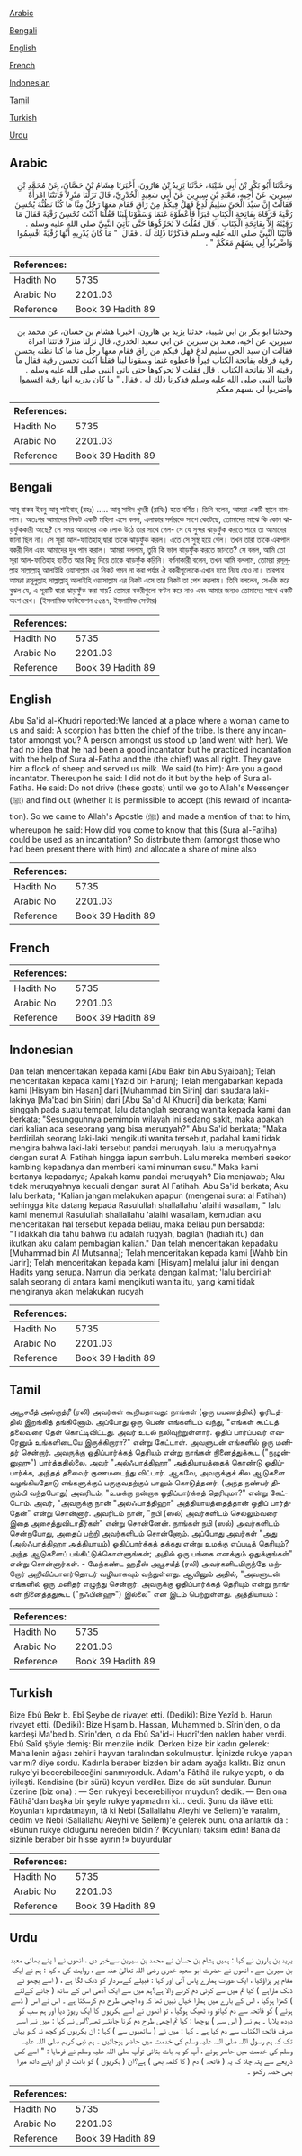 [Arabic](#arabic)

[Bengali](#bengali)

[English](#english)

[French](#french)

[Indonesian](#indonesian)

[Tamil](#tamil)

[Turkish](#turkish)

[Urdu](#urdu)

## Arabic


<div dir="rtl" lang="ar" style={{fontSize:'larger',backgroundColor:'#f8f9fa',padding:20}}>
وَحَدَّثَنَا أَبُو بَكْرِ بْنُ أَبِي شَيْبَةَ، حَدَّثَنَا يَزِيدُ بْنُ هَارُونَ، أَخْبَرَنَا هِشَامُ بْنُ حَسَّانَ، عَنْ مُحَمَّدِ بْنِ سِيرِينَ، عَنْ أَخِيهِ، مَعْبَدِ بْنِ سِيرِينَ عَنْ أَبِي سَعِيدٍ الْخُدْرِيِّ، قَالَ نَزَلْنَا مَنْزِلاً فَأَتَتْنَا امْرَأَةٌ فَقَالَتْ إِنَّ سَيِّدَ الْحَىِّ سَلِيمٌ لُدِغَ فَهَلْ فِيكُمْ مِنْ رَاقٍ فَقَامَ مَعَهَا رَجُلٌ مِنَّا مَا كُنَّا نَظُنُّهُ يُحْسِنُ رُقْيَةً فَرَقَاهُ بِفَاتِحَةِ الْكِتَابِ فَبَرَأَ فَأَعْطَوْهُ غَنَمًا وَسَقَوْنَا لَبَنًا فَقُلْنَا أَكُنْتَ تُحْسِنُ رُقْيَةً فَقَالَ مَا رَقَيْتُهُ إِلاَّ بِفَاتِحَةِ الْكِتَابِ ‏.‏ قَالَ فَقُلْتُ لاَ تُحَرِّكُوهَا حَتَّى نَأْتِيَ النَّبِيَّ صلى الله عليه وسلم ‏.‏ فَأَتَيْنَا النَّبِيَّ صلى الله عليه وسلم فَذَكَرْنَا ذَلِكَ لَهُ ‏.‏ فَقَالَ ‏ "‏ مَا كَانَ يُدْرِيهِ أَنَّهَا رُقْيَةٌ اقْسِمُوا وَاضْرِبُوا لِي بِسَهْمٍ مَعَكُمْ ‏"‏ ‏.‏
</div>
<div style={{backgroundColor:'#f8f9fa',padding:20, marginBottom: 10}}><table> <thead> <tr> <th>References:</th> <th></th> </tr> </thead> <tbody><tr><td>Hadith No</td><td>5735</td></tr><tr><td>Arabic No</td><td>2201.03</td></tr><tr><td>Reference</td><td>Book 39 Hadith 89</td></tr></tbody></table></div>


<div dir="rtl" lang="ar" style={{fontSize:'larger',backgroundColor:'#f8f9fa',padding:20}}>
وحدثنا ابو بكر بن ابي شيبة، حدثنا يزيد بن هارون، اخبرنا هشام بن حسان، عن محمد بن سيرين، عن اخيه، معبد بن سيرين عن ابي سعيد الخدري، قال نزلنا منزلا فاتتنا امراة فقالت ان سيد الحى سليم لدغ فهل فيكم من راق فقام معها رجل منا ما كنا نظنه يحسن رقية فرقاه بفاتحة الكتاب فبرا فاعطوه غنما وسقونا لبنا فقلنا اكنت تحسن رقية فقال ما رقيته الا بفاتحة الكتاب . قال فقلت لا تحركوها حتى ناتي النبي صلى الله عليه وسلم . فاتينا النبي صلى الله عليه وسلم فذكرنا ذلك له . فقال " ما كان يدريه انها رقية اقسموا واضربوا لي بسهم معكم
</div>
<div style={{backgroundColor:'#f8f9fa',padding:20, marginBottom: 10}}><table> <thead> <tr> <th>References:</th> <th></th> </tr> </thead> <tbody><tr><td>Hadith No</td><td>5735</td></tr><tr><td>Arabic No</td><td>2201.03</td></tr><tr><td>Reference</td><td>Book 39 Hadith 89</td></tr></tbody></table></div>

## Bengali


<div dir="ltr" lang="bn" style={{fontSize:'larger',backgroundColor:'#f8f9fa',padding:20}}>
আবূ বাকর ইবনু আবূ শাইবাহ্ (রহঃ) ..... আবূ সাঈদ খুদরী (রাযিঃ) হতে বর্ণিত। তিনি বলেন, আমরা একটি স্থানে নামলাম। অতঃপর আমাদের নিকট একটি মহিলা এসে বলল, এলাকার সর্দারকে সাপে কেটেছে, তোমাদের মাঝে কি কোন ঝাড়ফুঁককারী আছে? সে সময় আমাদের এক লোক উঠে তার সাথে গেল- সে যে সুন্দর ঝাড়ফুঁক করতে পারে তা আমাদের জানা ছিল না। সে সূরা আল-ফাতিহাহ্ দ্বারা তাকে ঝাড়ফুঁক করল। এতে সে সুস্থ হয়ে গেল। তখন তারা তাকে একপাল বকরী দিল এবং আমাদের দুধ পান করাল। আমরা বললাম, তুমি কি ভাল ঝাড়ফুঁক করতে জানতে? সে বলল, আমি তো সূরা আল-ফাতিহাহ ব্যতীত আর কিছু দিয়ে তাকে ঝাড়ফুঁক করিনি। বর্ণনাকারী বলেন, তখন আমি বললাম, তোমরা রসূলুল্লাহ সাল্লাল্লাহু আলাইহি ওয়াসাল্লাম এর নিকট গমন না করা পর্যন্ত ঐ বকরীগুলোকে এখান হতে নিয়ে যেও না। তারপরে আমরা রসূলুল্লাহ সাল্লাল্লাহু আলাইহি ওয়াসাল্লাম এর নিকট এসে তার নিকট তা পেশ করলাম। তিনি বললেন, সে-কি করে বুঝল যে, এ সূরাটি দ্বারা ঝাড়ফুঁক করা যায়? তোমরা বকরীগুলো বণ্টন করে নাও এবং আমার জন্যও তোমাদের সাথে একটি অংশ রেখ। (ইসলামিক ফাউন্ডেশন ৫৫৪৭, ইসলামিক সেন্টার)
</div>
<div style={{backgroundColor:'#f8f9fa',padding:20, marginBottom: 10}}><table> <thead> <tr> <th>References:</th> <th></th> </tr> </thead> <tbody><tr><td>Hadith No</td><td>5735</td></tr><tr><td>Arabic No</td><td>2201.03</td></tr><tr><td>Reference</td><td>Book 39 Hadith 89</td></tr></tbody></table></div>

## English


<div dir="ltr" lang="en" style={{fontSize:'larger',backgroundColor:'#f8f9fa',padding:20}}>
Abu Sa'id al-Khudri reported:We landed at a place where a woman came to us and said: A scorpion has bitten the chief of the tribe. Is there any incantator amongst you? A person amongst us stood up (and went with her). We had no idea that he had been a good incantator but he practiced incantation with the help of Sura al-Fatiha and the (the chief) was all right. They gave him a flock of sheep and served us milk. We said (to him): Are you a good incantator. Thereupon he said: I did not do it but by the help of Sura al-Fatiha. He said: Do not drive (these goats) until we go to Allah's Messenger (ﷺ) and find out (whether it is permissible to accept (this reward of incantation). So we came to Allah's Apostle (ﷺ) and made a mention of that to him, whereupon he said: How did you come to know that this (Sura al-Fatiha) could be used as an incantation? So distribute them (amongst those who had been present there with him) and allocate a share of mine also
</div>
<div style={{backgroundColor:'#f8f9fa',padding:20, marginBottom: 10}}><table> <thead> <tr> <th>References:</th> <th></th> </tr> </thead> <tbody><tr><td>Hadith No</td><td>5735</td></tr><tr><td>Arabic No</td><td>2201.03</td></tr><tr><td>Reference</td><td>Book 39 Hadith 89</td></tr></tbody></table></div>

## French


<div dir="ltr" lang="fr" style={{fontSize:'larger',backgroundColor:'#f8f9fa',padding:20}}>

</div>
<div style={{backgroundColor:'#f8f9fa',padding:20, marginBottom: 10}}><table> <thead> <tr> <th>References:</th> <th></th> </tr> </thead> <tbody><tr><td>Hadith No</td><td>5735</td></tr><tr><td>Arabic No</td><td>2201.03</td></tr><tr><td>Reference</td><td>Book 39 Hadith 89</td></tr></tbody></table></div>

## Indonesian


<div dir="ltr" lang="id" style={{fontSize:'larger',backgroundColor:'#f8f9fa',padding:20}}>
Dan telah menceritakan kepada kami [Abu Bakr bin Abu Syaibah]; Telah menceritakan kepada kami [Yazid bin Harun]; Telah mengabarkan kepada kami [Hisyam bin Hasan] dari [Muhammad bin Sirin] dari saudara laki-lakinya [Ma'bad bin Sirin] dari [Abu Sa'id Al Khudri] dia berkata; Kami singgah pada suatu tempat, lalu datanglah seorang wanita kepada kami dan berkata; "Sesungguhnya pemimpin wilayah ini sedang sakit, maka apakah dari kalian ada seseorang yang bisa meruqyah?" Abu Sa'id berkata; "Maka berdirilah seorang laki-laki mengikuti wanita tersebut, padahal kami tidak mengira bahwa laki-laki tersebut pandai meruqyah. lalu ia meruqyahnya dengan surat Al Fatihah hingga iapun sembuh. Lalu mereka memberi seekor kambing kepadanya dan memberi kami minuman susu." Maka kami bertanya kepadanya; Apakah kamu pandai meruqyah? Dia menjawab; Aku tidak meruqyahnya kecuali dengan surat Al Fatihah. Abu Sa'id berkata; Aku lalu berkata; "Kalian jangan melakukan apapun (mengenai surat al Fatihah) sehingga kita datang kepada Rasulullah shallallahu 'alaihi wasallam, " lalu kami menemui Rasulullah shallallahu 'alaihi wasallam, kemudian aku menceritakan hal tersebut kepada beliau, maka beliau pun bersabda: "Tidakkah dia tahu bahwa itu adalah ruqyah, bagilah (hadiah itu) dan ikutkan aku dalam pembagian kalian." Dan telah menceritakan kepadaku [Muhammad bin Al Mutsanna]; Telah menceritakan kepada kami [Wahb bin Jarir]; Telah menceritakan kepada kami [Hisyam] melalui jalur ini dengan Hadits yang serupa. Namun dia berkata dengan kalimat; 'lalu berdirilah salah seorang di antara kami mengikuti wanita itu, yang kami tidak mengiranya akan melakukan ruqyah
</div>
<div style={{backgroundColor:'#f8f9fa',padding:20, marginBottom: 10}}><table> <thead> <tr> <th>References:</th> <th></th> </tr> </thead> <tbody><tr><td>Hadith No</td><td>5735</td></tr><tr><td>Arabic No</td><td>2201.03</td></tr><tr><td>Reference</td><td>Book 39 Hadith 89</td></tr></tbody></table></div>

## Tamil


<div dir="ltr" lang="ta" style={{fontSize:'larger',backgroundColor:'#f8f9fa',padding:20}}>
அபூசயீத் அல்குத்ரீ (ரலி) அவர்கள் கூறியதாவது: நாங்கள் (ஒரு பயணத்தில்) ஓரிடத்தில் இறங்கித் தங்கினோம். அப்போது ஒரு பெண் எங்களிடம் வந்து, "எங்கள் கூட்டத் தலைவரை தேள் கொட்டிவிட்டது. அவர் உடல் நலிவுற்றுள்ளார். ஓதிப் பார்ப்பவர் எவரேனும் உங்களிடையே இருக்கிறாரா?" என்று கேட்டாள். அவளுடன் எங்களில் ஒரு மனிதர் சென்றார். அவருக்கு ஓதிப்பார்க்கத் தெரியும் என்று நாங்கள் நினைத்துக்கூட ("நழுன்னுஹு") பார்த்ததில்லை. அவர் "அல்ஃபாத்திஹா" அத்தியாயத்தைக் கொண்டு ஓதிப்பார்க்க, அந்தத் தலைவர் குணமடைந்து விட்டார். ஆகவே, அவருக்குச் சில ஆடுகளை வழங்கியதோடு எங்களுக்குப் பருகுவதற்குப் பாலும் கொடுத்தனர். (அந்த நண்பர் திரும்பி வந்தபோது) அவரிடம், "உமக்கு நன்றாக ஓதிப்பார்க்கத் தெரியுமா?" என்று கேட்டோம். அவர், "அவருக்கு நான் "அல்ஃபாத்திஹா" அத்தியாயத்தைத்தான் ஓதிப் பார்த்தேன்" என்று சொன்னார். அவரிடம் நான், "நபி (ஸல்) அவர்களிடம் செல்லும்வரை இதை அசைத்துவிடாதீர்கள்" என்று சொன்னேன். நாங்கள் நபி (ஸல்) அவர்களிடம் சென்றபோது, அதைப் பற்றி அவர்களிடம் சொன்னோம். அப்போது அவர்கள் "அது (அல்ஃபாத்திஹா அத்தியாயம்) ஓதிப்பார்க்கத் தக்கது என்று உமக்கு எப்படித் தெரியும்? அந்த ஆடுகளைப் பங்கிட்டுக்கொள்ளுங்கள்; அதில் ஒரு பங்கை எனக்கும் ஒதுக்குங்கள்" என்று சொன்னார்கள். - மேற்கண்ட ஹதீஸ் அபூசயீத் (ரலி) அவர்களிடமிருந்தே மற்றோர் அறிவிப்பாளர்தொடர் வழியாகவும் வந்துள்ளது. ஆயினும் அதில், "அவளுடன் எங்களில் ஒரு மனிதர் எழுந்து சென்றார். அவருக்கு ஓதிப்பார்க்கத் தெரியும் என்று நாங்கள் நினைத்ததுகூட ("நஃபின்ஹு") இல்லை" என இடம் பெற்றுள்ளது. அத்தியாயம் :
</div>
<div style={{backgroundColor:'#f8f9fa',padding:20, marginBottom: 10}}><table> <thead> <tr> <th>References:</th> <th></th> </tr> </thead> <tbody><tr><td>Hadith No</td><td>5735</td></tr><tr><td>Arabic No</td><td>2201.03</td></tr><tr><td>Reference</td><td>Book 39 Hadith 89</td></tr></tbody></table></div>

## Turkish


<div dir="ltr" lang="tr" style={{fontSize:'larger',backgroundColor:'#f8f9fa',padding:20}}>
Bize Ebû Bekr b. Ebî Şeybe de rivayet etti. (Dediki): Bize Yezîd b. Harun rivayet etti. (Dediki): Bize Hişam b. Hassan, Muhammed b. Sîrin'den, o da kardeşi Ma'bed b. Sîrin'den, o da Ebû Sa'id-i Hudrî'den naklen haber verdi. Ebû Saîd şöyle demiş: Bir menzile indik. Derken bize bir kadın gelerek: Mahallenin ağası zehirli hayvan taralından sokulmuştur. İçinizde rukye yapan var mı? diye sordu. Kadınla beraber bizden bir adam ayağa kalktı. Biz onun rukye'yi becerebileceğini sanmıyorduk. Adam'a Fâtihâ ile rukye yaptı, o da iyileşti. Kendisine (bir sürü) koyun verdiler. Bize de süt sundular. Bunun üzerine (biz ona) : — Sen rukyeyi becerebiliyor muydun? dedik. — Ben ona Fâtihâ'dan başka bir şeyle rukye yapmadım ki... dedi. Şunu da ilâve etti: Koyunları kıpırdatmayın, tâ ki Nebi (Sallallahu Aleyhi ve Sellem)'e varalım, dedim ve Nebi (Sallallahu Aleyhi ve Sellem)'e gelerek bunu ona anlattık da : «Bunun rukye olduğunu nereden bildin ? (Koyunları) taksim edin! Bana da sizinle beraber bir hisse ayırın !» buyurdular
</div>
<div style={{backgroundColor:'#f8f9fa',padding:20, marginBottom: 10}}><table> <thead> <tr> <th>References:</th> <th></th> </tr> </thead> <tbody><tr><td>Hadith No</td><td>5735</td></tr><tr><td>Arabic No</td><td>2201.03</td></tr><tr><td>Reference</td><td>Book 39 Hadith 89</td></tr></tbody></table></div>

## Urdu


<div dir="rtl" lang="ur" style={{fontSize:'larger',backgroundColor:'#f8f9fa',padding:20}}>
یزید بن ہارون نے کہا : ہمیں ہشام بن حسان نے محمد بن سیرین سےخبر دی ، انھوں نے ا پنے بھائی معبد بن سیرین سے ، انھوں نے حضرت ابو سعید خدری رضی اللہ تعالیٰ عنہ سے ، روایت کی ، کہا : ہم نے ایک مقام پر پڑاؤکیا ، ایک عورت ہمارے پاس آئی اور کہا : قبیلے کےسردار کو ڈنک لگا ہے ، ( اسے بچھو نے ڈنک ماراہے ) کیا تم میں سے کوئی دم کرنے والا ہے؟ہم میں سے ایک آدمی اس کے ساتھ ( جانے کےلئے ) کھڑا ہوگیا ، اس کے بارے میں ہمارا خیال نہیں تھا کہ وہ اچھی طرح دم کرسکتا ہے ۔ اس نے اس ( ڈسے ہوئے ) کو فاتحہ سے دم کیاتو وہ ٹھیک ہوگیا ، تو انھوں نے اسے بکریوں کا ایک ریوڑ دیا اور ہم سب کو دودھ پلایا ۔ ہم نے ( اس سے ) پوچھا : کیا تم اچھی طرح دم کرنا جانتے تھے؟اس نے کہا : میں نے اسے صرف فاتحۃ الکتاب سے دم کیا ہے ۔ کہا : میں نے ( ساتھیوں سے ) کہا : ان بکریوں کو کچھ نہ کہو یہاں تک کہ ہم رسول اللہ صلی اللہ علیہ وسلم کی خدمت میں حاضر ہوجائیں ۔ ہم نبی کریم صلی اللہ علیہ وسلم کی خدمت میں حاضر ہوئے ، آپ کو یہ بات بتائی توآپ صلی اللہ علیہ وسلم نے فرمایا : " اسے کس ذریعے سے پتہ چلا کہ یہ ( فاتحہ ) دم ( کا کلمہ بھی ) ہے؟ان ( بکریوں ) کو بانٹ لو اور اپنے داتھ میرا بھی حصہ رکھو ۔
</div>
<div style={{backgroundColor:'#f8f9fa',padding:20, marginBottom: 10}}><table> <thead> <tr> <th>References:</th> <th></th> </tr> </thead> <tbody><tr><td>Hadith No</td><td>5735</td></tr><tr><td>Arabic No</td><td>2201.03</td></tr><tr><td>Reference</td><td>Book 39 Hadith 89</td></tr></tbody></table></div>